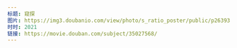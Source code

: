 ```yaml
---
标题: 窥探
图片: https://img3.doubanio.com/view/photo/s_ratio_poster/public/p2639385663.jpg
时时: 2021
链接: https://movie.douban.com/subject/35027568/
---
```

